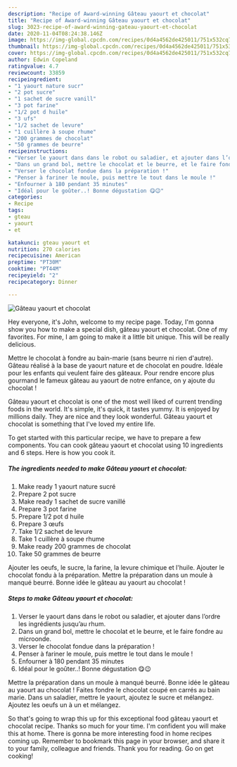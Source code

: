 ```yaml
---
description: "Recipe of Award-winning Gâteau yaourt et chocolat"
title: "Recipe of Award-winning Gâteau yaourt et chocolat"
slug: 3023-recipe-of-award-winning-gateau-yaourt-et-chocolat
date: 2020-11-04T08:24:38.146Z
image: https://img-global.cpcdn.com/recipes/0d4a4562de425011/751x532cq70/gateau-yaourt-et-chocolat-photo-principale-de-la-recette.jpg
thumbnail: https://img-global.cpcdn.com/recipes/0d4a4562de425011/751x532cq70/gateau-yaourt-et-chocolat-photo-principale-de-la-recette.jpg
cover: https://img-global.cpcdn.com/recipes/0d4a4562de425011/751x532cq70/gateau-yaourt-et-chocolat-photo-principale-de-la-recette.jpg
author: Edwin Copeland
ratingvalue: 4.7
reviewcount: 33859
recipeingredient:
- "1 yaourt nature sucr"
- "2 pot sucre"
- "1 sachet de sucre vanill"
- "3 pot farine"
- "1/2 pot d huile"
- "3 ufs"
- "1/2 sachet de levure"
- "1 cuillère à soupe rhume"
- "200 grammes de chocolat"
- "50 grammes de beurre"
recipeinstructions:
- "Verser le yaourt dans dans le robot ou saladier, et ajouter dans l’ordre les ingrédients jusqu’au rhum."
- "Dans un grand bol, mettre le chocolat et le beurre, et le faire fondre au microonde."
- "Verser le chocolat fondue dans la préparation !"
- "Penser à fariner le moule, puis mettre le tout dans le moule !"
- "Enfourner à 180 pendant 35 minutes"
- "Idéal pour le goûter..! Bonne dégustation 😋😉"
categories:
- Recipe
tags:
- gteau
- yaourt
- et

katakunci: gteau yaourt et 
nutrition: 270 calories
recipecuisine: American
preptime: "PT30M"
cooktime: "PT44M"
recipeyield: "2"
recipecategory: Dinner

---
```



![Gâteau yaourt et chocolat](https://img-global.cpcdn.com/recipes/0d4a4562de425011/751x532cq70/gateau-yaourt-et-chocolat-photo-principale-de-la-recette.jpg)

Hey everyone, it's John, welcome to my recipe page. Today, I'm gonna show you how to make a special dish, gâteau yaourt et chocolat. One of my favorites. For mine, I am going to make it a little bit unique. This will be really delicious.

Mettre le chocolat à fondre au bain-marie (sans beurre ni rien d&#39;autre). Gâteau réalisé à la base de yaourt nature et de chocolat en poudre. Idéale pour les enfants qui veulent faire des gâteaux. Pour rendre encore plus gourmand le fameux gâteau au yaourt de notre enfance, on y ajoute du chocolat !

Gâteau yaourt et chocolat is one of the most well liked of current trending foods in the world. It's simple, it's quick, it tastes yummy. It is enjoyed by millions daily. They are nice and they look wonderful. Gâteau yaourt et chocolat is something that I've loved my entire life.


To get started with this particular recipe, we have to prepare a few components. You can cook gâteau yaourt et chocolat using 10 ingredients and 6 steps. Here is how you cook it.

<!--inarticleads1-->

##### The ingredients needed to make Gâteau yaourt et chocolat:

1. Make ready 1 yaourt nature sucré
1. Prepare 2 pot sucre
1. Make ready 1 sachet de sucre vanillé
1. Prepare 3 pot farine
1. Prepare 1/2 pot d huile
1. Prepare 3 œufs
1. Take 1/2 sachet de levure
1. Take 1 cuillère à soupe rhume
1. Make ready 200 grammes de chocolat
1. Take 50 grammes de beurre


Ajouter les oeufs, le sucre, la farine, la levure chimique et l&#39;huile. Ajouter le chocolat fondu à la préparation. Mettre la préparation dans un moule à manqué beurré. Bonne idée le gâteau au yaourt au chocolat ! 

<!--inarticleads2-->

##### Steps to make Gâteau yaourt et chocolat:

1. Verser le yaourt dans dans le robot ou saladier, et ajouter dans l’ordre les ingrédients jusqu’au rhum.
1. Dans un grand bol, mettre le chocolat et le beurre, et le faire fondre au microonde.
1. Verser le chocolat fondue dans la préparation !
1. Penser à fariner le moule, puis mettre le tout dans le moule !
1. Enfourner à 180 pendant 35 minutes
1. Idéal pour le goûter..! Bonne dégustation 😋😉


Mettre la préparation dans un moule à manqué beurré. Bonne idée le gâteau au yaourt au chocolat ! Faites fondre le chocolat coupé en carrés au bain marie. Dans un saladier, mettre le yaourt, ajoutez le sucre et mélangez. Ajoutez les oeufs un à un et mélangez. 

So that's going to wrap this up for this exceptional food gâteau yaourt et chocolat recipe. Thanks so much for your time. I'm confident you will make this at home. There is gonna be more interesting food in home recipes coming up. Remember to bookmark this page in your browser, and share it to your family, colleague and friends. Thank you for reading. Go on get cooking!
